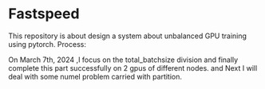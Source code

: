 # Fastspeed
This repository is about design a system about unbalanced GPU training using pytorch.
Process:

On March 7th, 2024 ,I focus on the total_batchsize division and finally complete this part successfully on 2 gpus of different nodes. and Next I will deal with some numel problem carried with partition.
